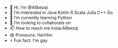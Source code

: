- 👋 Hi, I’m @Allbezqi
- 👀 I’m interested in Java Kotlin R Scala Julia C++ Go
- 🌱 I’m currently learning Python
- 💞️ I’m looking to collaborate on 
- 📫 How to reach me Insta:Allbezqi
- 😄 Pronouns: He/Him
- ⚡ Fun fact: I'm gay

<!---
Allbezqi/Allbezqi is a ✨ special ✨ repository because its `README.md` (this file) appears on your GitHub profile.
You can click the Preview link to take a look at your changes.
--->
